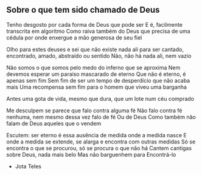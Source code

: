 ## Sobre o que tem sido chamado de Deus

Tenho desgosto por cada forma de Deus que pode ser
E é, facilmente transcrita em algoritmo
Como raiva também do Deus que precisa de uma cédula
por onde enxergue a mão generosa de seu fiel

Olho para estes deuses e sei que não existe nada ali
para ser cantado, encontrado, amado, abstraído ou sentido
Não, não há nada ali, nem vazio

Não somos o que somos pelo medo do inferno que se aproxima
Nem devemos esperar um paraíso mascarado de eterno
Que não é eterno, é apenas sem fim
Sem fim de ser um tempo de desperdício que não acaba mais
Uma recompensa sem fim para o homem que viveu uma barganha

Antes uma gota de vida, mesmo que dura,
que um lote num céu comprado

Me desculpem se parece que falo contra alguma fé
Não falo contra fé nenhuma, nem mesmo dessa vez falo de fé
Ou de Deus
Como também não falam de Deus aqueles que o vendem

Escutem: ser eterno é essa ausência de medida onde a medida nasce
E onde a medida se extende, se alarga e encontra com outras medidas
Só se encontra o que se procurou, só se procura o que não há
Cantem cantigas sobre Deus, nada mais belo
Mas não barguenhem para Encontrá-lo

- Jota Teles